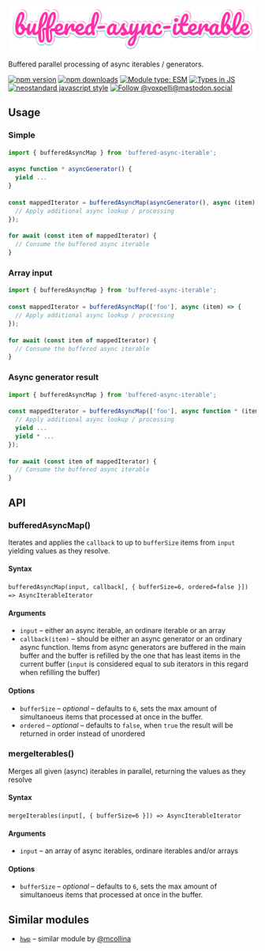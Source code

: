 <div align="center">
  <img
    src="buffered-async-iterable.svg"
    width="650"
    height="auto"
  />
</div>


Buffered parallel processing of async iterables / generators.

[![npm version](https://img.shields.io/npm/v/buffered-async-iterable.svg?style=flat)](https://www.npmjs.com/package/buffered-async-iterable)
[![npm downloads](https://img.shields.io/npm/dm/buffered-async-iterable.svg?style=flat)](https://www.npmjs.com/package/buffered-async-iterable)
[![Module type: ESM](https://img.shields.io/badge/module%20type-esm-brightgreen)](https://github.com/voxpelli/badges-cjs-esm)
[![Types in JS](https://img.shields.io/badge/types_in_js-yes-brightgreen)](https://github.com/voxpelli/types-in-js)
[![neostandard javascript style](https://img.shields.io/badge/code_style-neostandard-7fffff?style=flat&labelColor=ff80ff)](https://github.com/neostandard/neostandard)
[![Follow @voxpelli@mastodon.social](https://img.shields.io/mastodon/follow/109247025527949675?domain=https%3A%2F%2Fmastodon.social&style=social)](https://mastodon.social/@voxpelli)


## Usage

### Simple

```javascript
import { bufferedAsyncMap } from 'buffered-async-iterable';

async function * asyncGenerator() {
  yield ...
}

const mappedIterator = bufferedAsyncMap(asyncGenerator(), async (item) => {
  // Apply additional async lookup / processing
});

for await (const item of mappedIterator) {
  // Consume the buffered async iterable
}
```

### Array input

```javascript
import { bufferedAsyncMap } from 'buffered-async-iterable';

const mappedIterator = bufferedAsyncMap(['foo'], async (item) => {
  // Apply additional async lookup / processing
});

for await (const item of mappedIterator) {
  // Consume the buffered async iterable
}
```

### Async generator result

```javascript
import { bufferedAsyncMap } from 'buffered-async-iterable';

const mappedIterator = bufferedAsyncMap(['foo'], async function * (item) {
  // Apply additional async lookup / processing
  yield ...
  yield * ...
});

for await (const item of mappedIterator) {
  // Consume the buffered async iterable
}
```

## API

### bufferedAsyncMap()

Iterates and applies the `callback` to up to `bufferSize` items from `input` yielding values as they resolve.

#### Syntax

`bufferedAsyncMap(input, callback[, { bufferSize=6, ordered=false }]) => AsyncIterableIterator`

#### Arguments

* `input` – either an async iterable, an ordinare iterable or an array
* `callback(item)` – should be either an async generator or an ordinary async function. Items from async generators are buffered in the main buffer and the buffer is refilled by the one that has least items in the current buffer (`input` is considered equal to sub iterators in this regard when refilling the buffer)

#### Options

* `bufferSize` – _optional_ – defaults to `6`, sets the max amount of simultanoeus items that processed at once in the buffer.
* `ordered` – _optional_ – defaults to `false`, when `true` the result will be returned in order instead of unordered

### mergeIterables()

Merges all given (async) iterables in parallel, returning the values as they resolve

#### Syntax

`mergeIterables(input[, { bufferSize=6 }]) => AsyncIterableIterator`

#### Arguments

* `input` – an array of async iterables, ordinare iterables and/or arrays

#### Options

* `bufferSize` – _optional_ – defaults to `6`, sets the max amount of simultanoeus items that processed at once in the buffer.

## Similar modules

* [`hwp`](https://github.com/mcollina/hwp) – similar module by [@mcollina](https://github.com/mcollina)

<!-- ## See also

* [Announcement blog post](#)
* [Announcement tweet](#) -->
